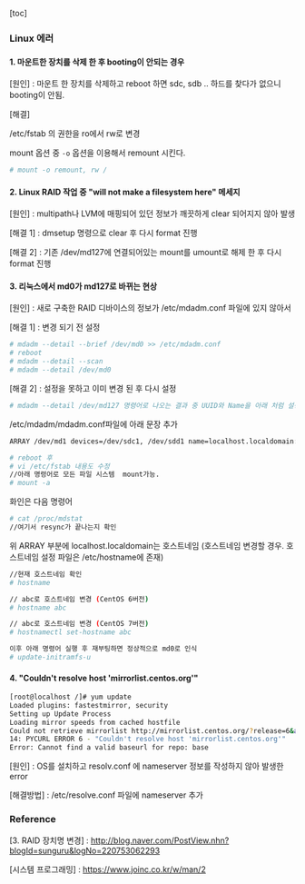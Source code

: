 [toc]



### Linux 에러

#### 1. 마운트한 장치를 삭제 한 후 booting이 안되는 경우

[원인] : 마운트 한 장치를 삭제하고 reboot 하면 sdc, sdb .. 하드를 찾다가 없으니 booting이 안됨.

[해결]

/etc/fstab  의 권한을 ro에서 rw로 변경

mount 옵션 중 `-o` 옵션을 이용해서 remount 시킨다.

```bash
# mount -o remount, rw /
```



#### 2. Linux RAID 작업 중 "will not make a filesystem here" 메세지

[원인] : multipath나 LVM에 매핑되어 있던 정보가 깨끗하게 clear 되어지지 않아 발생

[해결 1] : dmsetup 명령으로 clear 후 다시 format 진행

[해결 2] : 기존 /dev/md127에 연결되어있는 mount를 umount로 해제 한 후 다시 format 진행



#### 3. 리눅스에서 md0가 md127로 바뀌는 현상

[원인] : 새로 구축한 RAID 디바이스의 정보가 /etc/mdadm.conf 파일에 있지 않아서

[해결 1] : 변경 되기 전 설정

```bash
# mdadm --detail --brief /dev/md0 >> /etc/mdadm.conf
# reboot
# mdadm --detail --scan
# mdadm --detail /dev/md0
```

[해결 2] :  설정을 못하고 이미 변경 된 후 다시 설정

```bash
# mdadm --detail /dev/md127 명령어로 나오는 결과 중 UUID와 Name을 아래 처럼 설정해준다.
```

/etc/mdadm/mdadm.conf파일에 아래 문장 추가

```bash
ARRAY /dev/md1 devices=/dev/sdc1, /dev/sdd1 name=localhost.localdomain:1 UUID=b0a681f7:087f21d0:5509fc56:259d2d1c level=1 num-devices=2 auto=yes

# reboot 후
# vi /etc/fstab 내용도 수정
//아래 명령어로 모든 파일 시스템  mount가능.
# mount -a 
```

화인은 다음 명령어

```bash
# cat /proc/mdstat
//여기서 resync가 끝나는지 확인
```

위 ARRAY 부분에 localhost.localdomain는 호스트네임 (호스트네임 변경할 경우. 호스트네임 설정 파일은 /etc/hostname에 존재)

```bash
//현재 호스트네임 확인
# hostname 

// abc로 호스트네임 변경 (CentOS 6버전)
# hostname abc

// abc로 호스트네임 변경 (CentOS 7버전)
# hostnamectl set-hostname abc

이후 아래 명령어 실행 후 재부팅하면 정상적으로 md0로 인식
# update-initramfs-u
```



#### 4. "Couldn't resolve host 'mirrorlist.centos.org'" 

```bash
[root@localhost /]# yum update
Loaded plugins: fastestmirror, security
Setting up Update Process
Loading mirror speeds from cached hostfile
Could not retrieve mirrorlist http://mirrorlist.centos.org/?release=6&arch=x86_64&repo=os&infra=stock error was
14: PYCURL ERROR 6 - "Couldn't resolve host 'mirrorlist.centos.org'"
Error: Cannot find a valid baseurl for repo: base
```

[원인] : OS를 설치하고 resolv.conf 에 nameserver 정보를 작성하지 않아 발생한 error

[해결방법] : /etc/resolve.conf 파일에 nameserver 추가

### Reference

[3. RAID 장치명 변경] : http://blog.naver.com/PostView.nhn?blogId=sunguru&logNo=220753062293



[시스템 프로그래밍] : https://www.joinc.co.kr/w/man/2